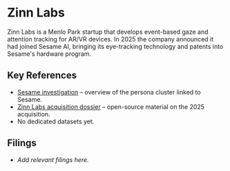# Zinn Labs

Zinn Labs is a Menlo Park startup that develops event-based gaze and attention tracking for AR/VR devices. In 2025 the company announced it had joined Sesame AI, bringing its eye-tracking technology and patents into Sesame's hardware program.

## Key References
- [Sesame investigation](../../LinkedIn/Sesame/README.md) – overview of the persona cluster linked to Sesame.
- [Zinn Labs acquisition dossier](../../LinkedIn/Sesame/Zinn-Labs%20(acquisition)/README.md) – open-source material on the 2025 acquisition.
- No dedicated datasets yet.

## Filings
- _Add relevant filings here._
